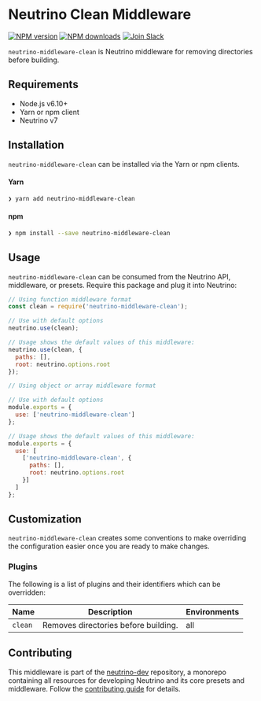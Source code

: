 # Neutrino Clean Middleware
[![NPM version][npm-image]][npm-url] [![NPM downloads][npm-downloads]][npm-url] [![Join Slack][slack-image]][slack-url]

`neutrino-middleware-clean` is Neutrino middleware for removing directories before building.

## Requirements

- Node.js v6.10+
- Yarn or npm client
- Neutrino v7

## Installation

`neutrino-middleware-clean` can be installed via the Yarn or npm clients.

#### Yarn

```bash
❯ yarn add neutrino-middleware-clean
```

#### npm

```bash
❯ npm install --save neutrino-middleware-clean
```

## Usage

`neutrino-middleware-clean` can be consumed from the Neutrino API, middleware, or presets. Require this package
and plug it into Neutrino:

```js
// Using function middleware format
const clean = require('neutrino-middleware-clean');

// Use with default options
neutrino.use(clean);

// Usage shows the default values of this middleware:
neutrino.use(clean, {
  paths: [],
  root: neutrino.options.root
});
```

```js
// Using object or array middleware format

// Use with default options
module.exports = {
  use: ['neutrino-middleware-clean']
};

// Usage shows the default values of this middleware:
module.exports = {
  use: [
    ['neutrino-middleware-clean', {
      paths: [],
      root: neutrino.options.root
    }]
  ]
};
```

## Customization

`neutrino-middleware-clean` creates some conventions to make overriding the configuration easier once you are ready to
make changes.

### Plugins

The following is a list of plugins and their identifiers which can be overridden:

| Name | Description | Environments |
| ---- | ----------- | ------------ |
| `clean` | Removes directories before building. | all |

## Contributing

This middleware is part of the [neutrino-dev](https://github.com/mozilla-neutrino/neutrino-dev) repository, a monorepo
containing all resources for developing Neutrino and its core presets and middleware. Follow the
[contributing guide](https://neutrino.js.org/contributing) for details.

[npm-image]: https://img.shields.io/npm/v/neutrino-middleware-clean.svg
[npm-downloads]: https://img.shields.io/npm/dt/neutrino-middleware-clean.svg
[npm-url]: https://npmjs.org/package/neutrino-middleware-clean
[slack-image]: https://neutrino-slack.herokuapp.com/badge.svg
[slack-url]: https://neutrino-slack.herokuapp.com/
